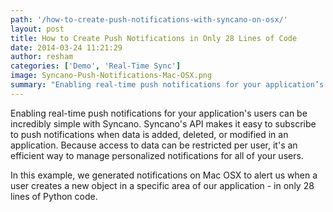 ```yaml
---
path: '/how-to-create-push-notifications-with-syncano-on-osx/'
layout: post
title: How to Create Push Notifications in Only 28 Lines of Code
date: 2014-03-24 11:21:29
author: resham
categories: ['Demo', 'Real-Time Sync']
image: Syncano-Push-Notifications-Mac-OSX.png
summary: "Enabling real-time push notifications for your application’s users can be incredibly simple with Syncano. Syncano’s API makes it easy to subscribe to push notifications when data is added, deleted, or modified in an application. Because access to data can be restricted per user, it’s an efficient way to manage personalized notifications for all of your users."
---
```

Enabling real-time push notifications for your application's users can be incredibly simple with Syncano. Syncano's API makes it easy to subscribe to push notifications when data is added, deleted, or modified in an application. Because access to data can be restricted per user, it's an efficient way to manage personalized notifications for all of your users. <!--more-->

In this example, we generated notifications on Mac OSX to alert us when a user creates a new object in a specific area of our application - in only 28 lines of Python code.
